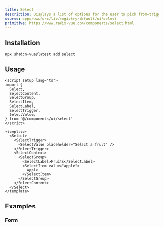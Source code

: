 ```yaml
---
title: Select
description: Displays a list of options for the user to pick from—triggered by a button.
source: apps/www/src/lib/registry/default/ui/select 
primitive: https://www.radix-vue.com/components/select.html
---
```



<ComponentPreview name="SelectDemo" /> 

## Installation


```bash
npx shadcn-vue@latest add select
```

## Usage

```vue
<script setup lang="ts">
import {
  Select,
  SelectContent,
  SelectGroup,
  SelectItem,
  SelectLabel,
  SelectTrigger,
  SelectValue,
} from '@/components/ui/select'
</script>

<template>
  <Select>
    <SelectTrigger>
      <SelectValue placeholder="Select a fruit" />
    </SelectTrigger>
    <SelectContent>
      <SelectGroup>
        <SelectLabel>Fruits</SelectLabel>
        <SelectItem value="apple">
          Apple
        </SelectItem>
      </SelectGroup>
    </SelectContent>
  </Select>
</template>
```

## Examples

### Form

<ComponentPreview name="SelectForm" />
